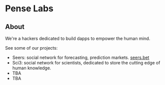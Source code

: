 # Pense Labs

## About

We're a hackers dedicated to build dapps to empower the human mind.

See some of our projects:

- Seers: social network for forecasting, prediction markets. [seers.bet](http://seers.bet)
- Sci3: social network for scientists, dedicated to store the cutting edge of human knowledge.
- TBA
- TBA
